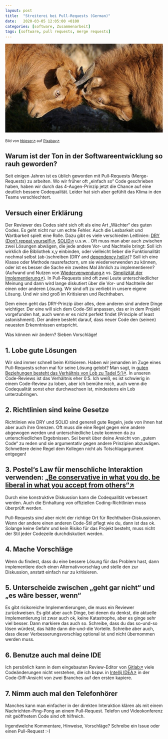 ```yaml
---
layout: post
title:  "Streiterei bei Pull-Requests (German)"
date:   2020-03-05 12:05:00 +0100
categories: [software, Zusammenarbeit]
tags: [software, pull requests, merge requests]
---
```


![Goats](/assets/goats.jpg)

<small>Bild von [hbieser&#8599;](https://pixabay.com/de/users/hbieser-343207/?utm_source=link-attribution) auf [Pixabay&#8599;](https://pixabay.com/de/?utm_source=link-attribution)</small>

## Warum ist der Ton in der Softwareentwicklung so rauh geworden?

Seit einigen Jahren ist es üblich geworden mit Pull-Requests (Merge-Requests) zu arbeiten. 
Wo wir früher oft „einfach so“ Code geschrieben haben,
haben wir durch das 4-Augen-Prinzip jetzt die Chance auf eine deutlich bessere Codequalität.
Leider hat sich aber gefühlt das Klima in den Teams verschlechtert. 

## Versuch einer Erklärung

Der Reviewer des Codes sieht sich oft als eine Art „Wächter“ des guten Codes. 
Es geht nicht nur um echte Fehler. Auch die Lesbarkeit und Wartbarkeit spielt eine Rolle. 
Dazu gibt es viele verschieden Leitlinien: [DRY (Don‘t repeat yourself)&#8599;](https://de.wikipedia.org/wiki/Don%E2%80%99t_repeat_yourself), [SOLID&#8599;](https://de.wikipedia.org/wiki/Prinzipien_objektorientierten_Designs#SOLID-Prinzipien) u.s.w. . 
Oft muss man aber auch zwischen zwei Lösungen abwägen, die jede andere Vor- und Nachteile bringt: 
Soll ich wirklich die Bibliothek x,y einbinden, oder vielleicht lieber die Funktionalität nochmal selbst (ab-)schreiben (DRY and [dependency hell&#8599;](https://en.wikipedia.org/wiki/Dependency_hell))?
Soll ich eine Klasse oder Methode rausrefactorn, um sie wiederverwenden zu können, oder ist es besser die Sache ein zweites Mal ähnlich zu implementieren? (Aufwand und Nutzen von [Wiederverwendung&#8599;](https://de.wikipedia.org/wiki/Wiederverwendbarkeit) vs. [Simplizität der Implementierung&#8599;](https://de.wikipedia.org/wiki/KISS-Prinzip)). 
In Pull-Requests sind oft zwei Leute unterschiedlicher Meinung und dann wird lange diskutiert über die Vor- und Nachteile der einen oder anderen Lösung. 
Wir sind oft zu verliebt in unsere eigene Lösung. 
Und wir sind groß im Kritisieren und Rechthaben.

Dem einen geht das DRY-Prinzip über alles, dem anderen sind andere Dinge wichtiger. Der eine will sich dem Code-Stil anpassen, das er in dem Projekt vorgefunden hat, auch wenn er es nicht perfekt findet (Principle of least astonishment). Der andere besteht darauf, dass neuer Code den (seinen) neuesten Erkenntnissen entspricht. 

Was können wir ändern? Sieben Vorschläge!

## 1. Lobe gute Lösungen

Wir sind immer schnell beim Kritisieren. 
Haben wir jemanden im Zuge eines Pull-Requests schon mal für seine Lösung gelobt? 
Man sagt, in [guten Beziehungen besteht das Verhältnis von Lob zu Tadel 5:1&#8599;](https://verhalten.wordpress.com/2013/11/22/lob-und-tadel-5-zu-1/). 
In unseren Code-Reviews ist das Verhältnis eher 0:5. 
Ich weiß, es ist schwierig in einem Code-Review zu loben, 
aber ich bemühe mich, auch wenn die Codequalität sonst eher durchwachsen ist, 
mindestens ein Lob unterzubringen.

## 2. Richtlinien sind keine Gesetze

Richtlinien wie DRY und SOLID sind generell gute Regeln, 
jede von ihnen hat aber auch ihre Grenzen. 
Oft muss die eine Regel gegen eine andere abgewogen werden und unterschiedliche Leute kommen da zu unterschiedlichen Ergebnissen. 
Sei bereit über deine Ansicht von „gutem Code“ zu reden und sie argumentativ gegen andere Prinzipien abzuwägen. 
Schmettere deine Regel dem Kollegen nicht als Totschlagargument entgegen!
 

## 3. Postel‘s Law für menschliche Interaktion verwenden: [„Be conservative in what you do, be liberal in what you accept from others“&#8599;](https://de.wikipedia.org/wiki/Robustheitsgrundsatz)

Durch eine konstruktive Diskussion kann die Codequalität verbessert werden.
Auch die Einhaltung von offiziellen Coding-Richtlinien muss überprüft werden.

Pull-Requests sind aber nicht der richtige Ort für Rechthaber-Diskussionen. 
Wenn der andere einen anderen Code-Stil pflegt wie du, dann ist das ok. 
Solange keine Gefahr und kein Risiko für das Projekt besteht, 
muss nicht der Stil jeder Codezeile durchdiskutiert werden.

## 4. Mache Vorschläge

Wenn du findest, dass du eine bessere Lösung für das Problem hast, 
dann implementiere doch einen Alternativvorschlag und stelle den zur Diskussion, 
anstatt einfach nur zu kritisieren.

## 5. Unterscheide zwischen „geht gar nicht“ und „es wäre besser, wenn“

Es gibt risikoreiche Implementierungen, die muss ein Reviewer zurückweisen. 
Es gibt aber auch Dinge, bei denen du denkst, 
die aktuelle Implementierung ist zwar auch ok, keine Katastrophe, 
aber es ginge sehr viel besser. Dann markiere das auch so. 
Schreibe, dass du das so-und-so lösen würdest, das hätte dann die-und-die Vorteile.
Schreibe aber auch, dass dieser Verbesserungsvorschlag optional ist und nicht übernommen werden muss. 

## 6. Benutze auch mal deine IDE

Ich persönlich kann in dem eingebauten Review-Editor von [Gitlab&#8599;](https://gitlab.com/explore) viele Codeänderungen nicht verstehen, 
die ich bspw. in [Intellij IDEA&#8599;](https://www.jetbrains.com/de-de/idea/) in der Code-Diff-Ansicht von zwei Branches auf den ersten kapiere.
 

## 7. Nimm auch mal den Telefonhörer

Manches kann man einfacher in der direkten Interaktion klären als mit einem Nachrichten-Ping-Pong an einem Pull-Request.
Telefon und Videokonferenz mit geöffnetem Code sind oft hilfreich.

Irgendwelche Kommentare, Hinweise, Vorschläge? Schreibe ein Issue oder einen Pull-Request :-) 